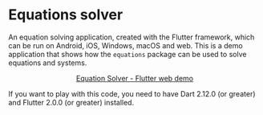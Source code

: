 # Equations solver

An equation solving application, created with the Flutter framework, which can be run on Android, iOS, Windows, macOS and web. This is a demo application that shows how the `equations` package can be used to solve equations and systems.

<p align="center"><a href="https://albertodev01.github.io/equations/">Equation Solver - Flutter web demo</a></p>

If you want to play with this code, you need to have Dart 2.12.0 (or greater) and Flutter 2.0.0 (or greater) installed.